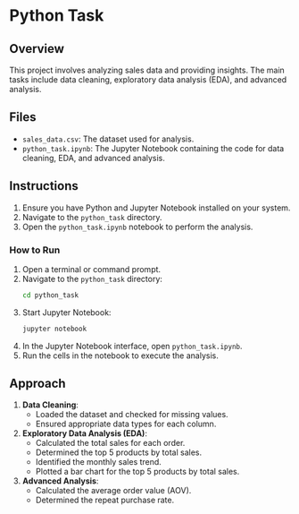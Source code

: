 # Python Task

## Overview
This project involves analyzing sales data and providing insights. The main tasks include data cleaning, exploratory data analysis (EDA), and advanced analysis.

## Files
- `sales_data.csv`: The dataset used for analysis.
- `python_task.ipynb`: The Jupyter Notebook containing the code for data cleaning, EDA, and advanced analysis.

## Instructions
1. Ensure you have Python and Jupyter Notebook installed on your system.
2. Navigate to the `python_task` directory.
3. Open the `python_task.ipynb` notebook to perform the analysis.

### How to Run
1. Open a terminal or command prompt.
2. Navigate to the `python_task` directory:
    ```sh
    cd python_task
    ```
3. Start Jupyter Notebook:
    ```sh
    jupyter notebook
    ```
4. In the Jupyter Notebook interface, open `python_task.ipynb`.
5. Run the cells in the notebook to execute the analysis.

## Approach
1. **Data Cleaning**:
    - Loaded the dataset and checked for missing values.
    - Ensured appropriate data types for each column.
2. **Exploratory Data Analysis (EDA)**:
    - Calculated the total sales for each order.
    - Determined the top 5 products by total sales.
    - Identified the monthly sales trend.
    - Plotted a bar chart for the top 5 products by total sales.
3. **Advanced Analysis**:
    - Calculated the average order value (AOV).
    - Determined the repeat purchase rate.

